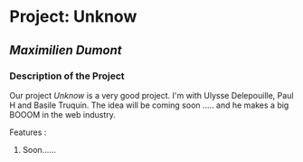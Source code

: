 # **Project: Unknow**

## *Maximilien Dumont*

### Description of the Project

Our project *Unknow* is a very good project. I'm with Ulysse Delepouille, Paul H and Basile Truquin. The idea will be coming soon ..... and he makes a big BOOOM in the web industry.

Features : 
1. Soon......

